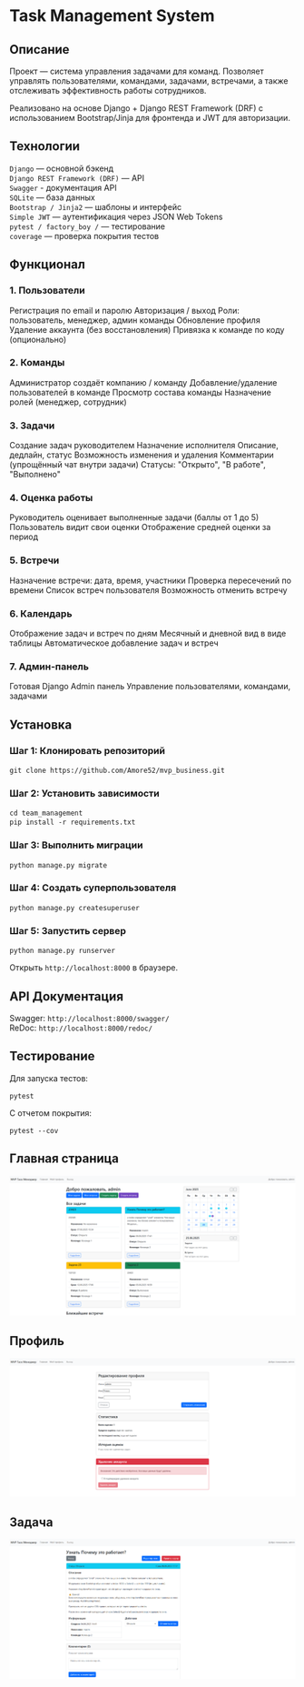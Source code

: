# Task Management System
## Описание
Проект — система управления задачами для команд. Позволяет управлять пользователями, командами, задачами, встречами, а также отслеживать эффективность работы сотрудников.

Реализовано на основе Django + Django REST Framework (DRF) с использованием Bootstrap/Jinja для фронтенда и JWT для авторизации.

## Технологии
`Django` — основной бэкенд  
`Django REST Framework (DRF)` — API  
`Swagger` - документация API  
`SQLite` — база данных  
`Bootstrap / Jinja2` — шаблоны и интерфейс  
`Simple JWT` — аутентификация через JSON Web Tokens  
`pytest / factory_boy /` — тестирование  
`coverage` — проверка покрытия тестов  
## Функционал
### 1. Пользователи  
Регистрация по email и паролю
Авторизация / выход
Роли: пользователь, менеджер, админ команды
Обновление профиля
Удаление аккаунта (без восстановления)
Привязка к команде по коду (опционально)
### 2. Команды  
Администратор создаёт компанию / команду
Добавление/удаление пользователей в команде
Просмотр состава команды
Назначение ролей (менеджер, сотрудник)
### 3. Задачи  
Создание задач руководителем
Назначение исполнителя
Описание, дедлайн, статус
Возможность изменения и удаления
Комментарии (упрощённый чат внутри задачи)
Статусы: "Открыто", "В работе", "Выполнено"
### 4. Оценка работы  
Руководитель оценивает выполненные задачи (баллы от 1 до 5)
Пользователь видит свои оценки
Отображение средней оценки за период
### 5. Встречи  
Назначение встречи: дата, время, участники
Проверка пересечений по времени
Список встреч пользователя
Возможность отменить встречу
### 6. Календарь  
Отображение задач и встреч по дням
Месячный и дневной вид в виде таблицы
Автоматическое добавление задач и встреч
### 7. Админ-панель  
Готовая Django Admin панель
Управление пользователями, командами, задачами
## Установка
### Шаг 1: Клонировать репозиторий

```
git clone https://github.com/Amore52/mvp_business.git
```
### Шаг 2: Установить зависимости
```
cd team_management
pip install -r requirements.txt
```
### Шаг 3: Выполнить миграции
```
python manage.py migrate
```
### Шаг 4: Создать суперпользователя
```
python manage.py createsuperuser
```
### Шаг 5: Запустить сервер
```
python manage.py runserver
```
Открыть `http://localhost:8000` в браузере.

## API Документация
Swagger: `http://localhost:8000/swagger/`  
ReDoc: `http://localhost:8000/redoc/`  
## Тестирование
Для запуска тестов:
```
pytest
```
С отчетом покрытия:

```
pytest --cov
```

## Главная страница
![Главная страница](team_management/screenshots/img.png)

## Профиль
![Профиль](team_management/screenshots/img_1.png)

## Задача
![Задача](team_management/screenshots/img_2.png)